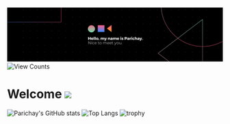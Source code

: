 [![Parichay's GitHub Banner](./src/banner.png)](https://www.linkedin.com/in/parichaysingh/)
![View Counts](https://komarev.com/ghpvc/?username=your-github-Parichay-Singh&color=red)

# Welcome <img src="https://giphy.com/stickers/fire-dogo-dog-hitting-a-pan-H0meSxxaH5qBwJmQPt" width="50">

![Parichay's GitHub stats](https://github-readme-stats.vercel.app/api?username=Parichay-Singh)
![Top Langs](https://github-readme-stats.vercel.app/api/top-langs/?username=Parichay-Singh)
![trophy](https://github-profile-trophy.vercel.app/?username=Parichay-Singh&theme=nord)

